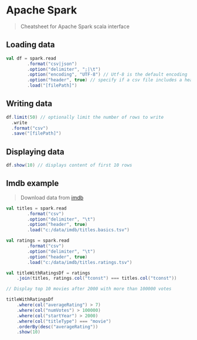 # Apache Spark
> Cheatsheet for Apache Spark scala interface

## Loading data

```scala
val df = spark.read
        .format("csv|json") 
        .option("delimiter", ";|\t")
        .option("encoding", "UTF-8") // Utf-8 is the default encoding
        .option("header", true) // specify if a csv file includes a header row.
        .load("[filePath]")
```

## Writing data
```scala
df.limit(50) // optionally limit the number of rows to write
  .write
  .format("csv")
  .save("[filePath]")
```

## Displaying data
```scala
df.show(10) // displays content of first 10 rows
```

## Imdb example

> Download data from [imdb](https://www.imdb.com/interfaces/)

```scala
val titles = spark.read
        .format("csv") 
        .option("delimiter", "\t")
        .option("header", true) 
        .load("c:/data/imdb/titles.basics.tsv")

val ratings = spark.read
        .format("csv") 
        .option("delimiter", "\t")
        .option("header", true) 
        .load("c:/data/imdb/titles.ratings.tsv")

val titleWithRatingsDf = ratings
    .join(titles, ratings.col("tconst") === titles.col("tconst"))

// Display top 10 movies after 2000 with more than 100000 votes

titleWithRatingsDf
    .where(col("averageRating") > 7)
    .where(col("numVotes") > 100000)
    .where(col("startYear") > 2000)
    .where(col("titleType") === "movie")
    .orderBy(desc("averageRating"))
    .show(10)
```